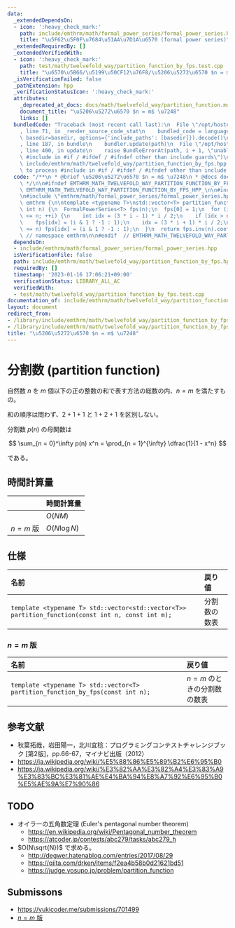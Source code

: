 ```yaml
---
data:
  _extendedDependsOn:
  - icon: ':heavy_check_mark:'
    path: include/emthrm/math/formal_power_series/formal_power_series.hpp
    title: "\u5F62\u5F0F\u7684\u51AA\u7D1A\u6570 (formal power series)"
  _extendedRequiredBy: []
  _extendedVerifiedWith:
  - icon: ':heavy_check_mark:'
    path: test/math/twelvefold_way/partition_function_by_fps.test.cpp
    title: "\u6570\u5B66/\u5199\u50CF12\u76F8/\u5206\u5272\u6570 $n = m$ \u7248"
  _isVerificationFailed: false
  _pathExtension: hpp
  _verificationStatusIcon: ':heavy_check_mark:'
  attributes:
    _deprecated_at_docs: docs/math/twelvefold_way/partition_function.md
    document_title: "\u5206\u5272\u6570 $n = m$ \u7248"
    links: []
  bundledCode: "Traceback (most recent call last):\n  File \"/opt/hostedtoolcache/Python/3.9.16/x64/lib/python3.9/site-packages/onlinejudge_verify/documentation/build.py\"\
    , line 71, in _render_source_code_stat\n    bundled_code = language.bundle(stat.path,\
    \ basedir=basedir, options={'include_paths': [basedir]}).decode()\n  File \"/opt/hostedtoolcache/Python/3.9.16/x64/lib/python3.9/site-packages/onlinejudge_verify/languages/cplusplus.py\"\
    , line 187, in bundle\n    bundler.update(path)\n  File \"/opt/hostedtoolcache/Python/3.9.16/x64/lib/python3.9/site-packages/onlinejudge_verify/languages/cplusplus_bundle.py\"\
    , line 400, in update\n    raise BundleErrorAt(path, i + 1, \"unable to process\
    \ #include in #if / #ifdef / #ifndef other than include guards\")\nonlinejudge_verify.languages.cplusplus_bundle.BundleErrorAt:\
    \ include/emthrm/math/twelvefold_way/partition_function_by_fps.hpp: line 11: unable\
    \ to process #include in #if / #ifdef / #ifndef other than include guards\n"
  code: "/**\n * @brief \u5206\u5272\u6570 $n = m$ \u7248\n * @docs docs/math/twelvefold_way/partition_function.md\n\
    \ */\n\n#ifndef EMTHRM_MATH_TWELVEFOLD_WAY_PARTITION_FUNCTION_BY_FPS_HPP_\n#define\
    \ EMTHRM_MATH_TWELVEFOLD_WAY_PARTITION_FUNCTION_BY_FPS_HPP_\n\n#include <vector>\n\
    \n#include \"emthrm/math/formal_power_series/formal_power_series.hpp\"\n\nnamespace\
    \ emthrm {\n\ntemplate <typename T>\nstd::vector<T> partition_function_by_fps(const\
    \ int n) {\n  FormalPowerSeries<T> fps(n);\n  fps[0] = 1;\n  for (int i = 1; i\
    \ <= n; ++i) {\n    int idx = (3 * i - 1) * i / 2;\n    if (idx > n) break;\n\
    \    fps[idx] = (i & 1 ? -1 : 1);\n    idx = (3 * i + 1) * i / 2;\n    if (idx\
    \ <= n) fps[idx] = (i & 1 ? -1 : 1);\n  }\n  return fps.inv(n).coef;\n}\n\n} \
    \ // namespace emthrm\n\n#endif  // EMTHRM_MATH_TWELVEFOLD_WAY_PARTITION_FUNCTION_BY_FPS_HPP_\n"
  dependsOn:
  - include/emthrm/math/formal_power_series/formal_power_series.hpp
  isVerificationFile: false
  path: include/emthrm/math/twelvefold_way/partition_function_by_fps.hpp
  requiredBy: []
  timestamp: '2023-01-16 17:06:21+09:00'
  verificationStatus: LIBRARY_ALL_AC
  verifiedWith:
  - test/math/twelvefold_way/partition_function_by_fps.test.cpp
documentation_of: include/emthrm/math/twelvefold_way/partition_function_by_fps.hpp
layout: document
redirect_from:
- /library/include/emthrm/math/twelvefold_way/partition_function_by_fps.hpp
- /library/include/emthrm/math/twelvefold_way/partition_function_by_fps.hpp.html
title: "\u5206\u5272\u6570 $n = m$ \u7248"
---
```

# 分割数 (partition function)

自然数 $n$ を $m$ 個以下の正の整数の和で表す方法の総数の内、$n = m$ を満たすもの。

和の順序は問わず、$2 + 1 + 1$ と $1 + 2 + 1$ を区別しない。

分割数 $p(n)$ の母関数は

$$
  \sum_{n = 0}^\infty p(n) x^n = \prod_{n = 1}^{\infty} \dfrac{1}{1 - x^n}
$$

である。


## 時間計算量

||時間計算量|
|:--|:--|
||$O(NM)$|
|$n = m$ 版|$O(N\log{N})$|


## 仕様

|名前|戻り値|
|:--|:--|
|`template <typename T> std::vector<std::vector<T>> partition_function(const int n, const int m);`|分割数の数表|


### $n = m$ 版

|名前|戻り値|
|:--|:--|
|`template <typename T> std::vector<T> partition_function_by_fps(const int n);`|$n = m$ のときの分割数の数表|


## 参考文献

- 秋葉拓哉，岩田陽一，北川宜稔：プログラミングコンテストチャレンジブック \[第2版\]，pp.66-67，マイナビ出版（2012）
- https://ja.wikipedia.org/wiki/%E5%88%86%E5%89%B2%E6%95%B0
- https://ja.wikipedia.org/wiki/%E3%82%AA%E3%82%A4%E3%83%A9%E3%83%BC%E3%81%AE%E4%BA%94%E8%A7%92%E6%95%B0%E5%AE%9A%E7%90%86


## TODO

- オイラーの五角数定理 (Euler's pentagonal number theorem)
  - https://en.wikipedia.org/wiki/Pentagonal_number_theorem
  - https://atcoder.jp/contests/abc279/tasks/abc279_h
- $O(N\sqrt{N})$ で求める。
  - http://degwer.hatenablog.com/entries/2017/08/29
  - https://qiita.com/drken/items/f2ea4b58b0d21621bd51
  - https://judge.yosupo.jp/problem/partition_function


## Submissons

- https://yukicoder.me/submissions/701499
- [$n = m$ 版](https://judge.yosupo.jp/submission/3791)

